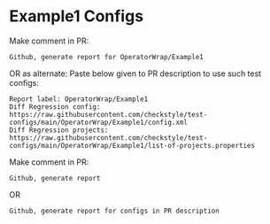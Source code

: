 # Example1 Configs
Make comment in PR:
```
Github, generate report for OperatorWrap/Example1
```
OR as alternate:
Paste below given to PR description to use such test configs:
```
Report label: OperatorWrap/Example1
Diff Regression config: https://raw.githubusercontent.com/checkstyle/test-configs/main/OperatorWrap/Example1/config.xml
Diff Regression projects: https://raw.githubusercontent.com/checkstyle/test-configs/main/OperatorWrap/Example1/list-of-projects.properties
```
Make comment in PR:
```
Github, generate report
```
OR
```
Github, generate report for configs in PR description
```

